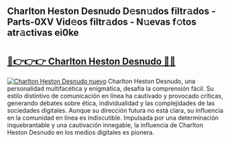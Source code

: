 ## Charlton Heston Desnudo D𝚎sn𝚞dos filtr𝚊dos - Parts-0XV Vid𝚎os filtr𝚊dos - N𝚞evas f𝚘tos atr𝚊ctivas ei0ke

# <h2><a href="http://mb99zw4.tromn.icu/?c=Charlton+Heston+Desnudo">🔗👉👉👉 Charlton Heston Desnudo 🔗🔗</a></h2>

[![Charlton Heston Desnudo nuevo](https://i.imgur.com/pEAQMta.gif)](http://mb99zw4.tromn.icu/?c=Charlton+Heston+Desnudo)
Charlton Heston Desnudo, una personalidad multifacética y enigmática, desafía la comprensión fácil. Su estilo distintivo de comunicación en línea ha cautivado y provocado críticas, generando debates sobre ética, individualidad y las complejidades de las sociedades digitales. Aunque su dirección futura no está clara, su influencia en la comunidad en línea es indiscutible. Impulsada por una determinación inquebrantable y una cautivación innegable, la influencia de Charlton Heston Desnudo en los medios digitales es pionera.
